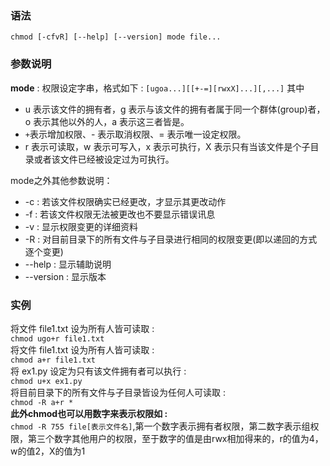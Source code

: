 ### 语法
`chmod [-cfvR] [--help] [--version] mode file...`
### 参数说明
**mode** : 权限设定字串，格式如下 :
`[ugoa...][[+-=][rwxX]...][,...]`
其中
- u 表示该文件的拥有者，g 表示与该文件的拥有者属于同一个群体(group)者，o 表示其他以外的人，a 表示这三者皆是。
- `+`表示增加权限、- 表示取消权限、= 表示唯一设定权限。
- r 表示可读取，w 表示可写入，x 表示可执行，X 表示只有当该文件是个子目录或者该文件已经被设定过为可执行。

mode之外其他参数说明：
- -c : 若该文件权限确实已经更改，才显示其更改动作
- -f : 若该文件权限无法被更改也不要显示错误讯息
- -v : 显示权限变更的详细资料
- -R : 对目前目录下的所有文件与子目录进行相同的权限变更(即以递回的方式逐个变更)
- --help : 显示辅助说明
- --version : 显示版本
### 实例
将文件 file1.txt 设为所有人皆可读取 :  
`chmod ugo+r file1.txt`  
将文件 file1.txt 设为所有人皆可读取 :  
`chmod a+r file1.txt`  
将 ex1.py 设定为只有该文件拥有者可以执行 :  
`chmod u+x ex1.py`  
将目前目录下的所有文件与子目录皆设为任何人可读取 :  
`chmod -R a+r *`  
**此外chmod也可以用数字来表示权限如 :**  
`chmod -R 755 file[表示文件名]`,第一个数字表示拥有者权限，第二数字表示组权限，第三个数字其他用户的权限，至于数字的值是由rwx相加得来的，r的值为4，w的值2，X的值为1


